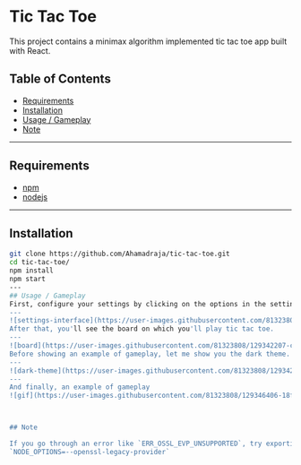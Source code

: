 # Tic Tac Toe 

This project contains a minimax algorithm implemented tic tac toe app built with React.

## Table of Contents

- [Requirements](#requirements)
- [Installation](#installation)
- [Usage / Gameplay](#usage--gameplay)
- [Note](#note)
---
## Requirements
- [npm](https://www.npmjs.com/)
- [nodejs](https://nodejs.org/en/)
---
## Installation
```bash
git clone https://github.com/Ahamadraja/tic-tac-toe.git
cd tic-tac-toe/
npm install
npm start
---
## Usage / Gameplay
First, configure your settings by clicking on the options in the settings interface before getting down to the board where you'll play tic tac toe, and then click on the `OK` button.
---
![settings-interface](https://user-images.githubusercontent.com/81323808/129343585-d9c894a0-d39e-47a7-885f-7e14b40c410a.png)
After that, you'll see the board on which you'll play tic tac toe.
---
![board](https://user-images.githubusercontent.com/81323808/129342207-c153b989-698f-4808-83f5-f96011ed2fbe.png)
Before showing an example of gameplay, let me show you the dark theme. You can change your theme by clicking the button on the top right side of the screen.
---
![dark-theme](https://user-images.githubusercontent.com/81323808/129342269-8454f293-7b71-42e2-9b5f-b8e8225d6240.png)
---
And finally, an example of gameplay
![gif](https://user-images.githubusercontent.com/81323808/129346406-18fc7be9-e8c3-470f-a0a9-c33d5d733df7.gif)



## Note

If you go through an error like `ERR_OSSL_EVP_UNSUPPORTED`, try exporting this as an environment variable:
`NODE_OPTIONS=--openssl-legacy-provider`

